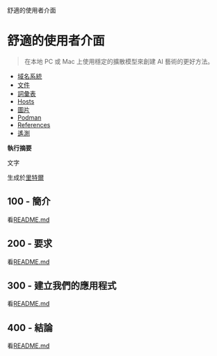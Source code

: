 舒適的使用者介面

# 舒適的使用者介面

> 在本地 PC 或 Mac 上使用穩定的擴散模型來創建 AI 藝術的更好方法。

-   [域名系統](./DNS.md)
-   [文件](./DOCUMENTATION.md)
-   [詞彙表](./GLOSSARY.md)
-   [Hosts](./HOSTS.md)
-   [圖片](./IMAGES.md)
-   [Podman](./PODMAN.md)
-   [References](./REFERENCES.md)
-   [遙測](./TELEMETRY.md)

**執行摘要**

文字

生成於[里特爾](https://app.rytr.me)

## 100 - 簡介

看[README.md](./100/README.md)

## 200 - 要求

看[README.md](./200/README.md)

## 300 - 建立我們的應用程式

看[README.md](./300/README.md)

## 400 - 結論

看[README.md](./400/README.md)
